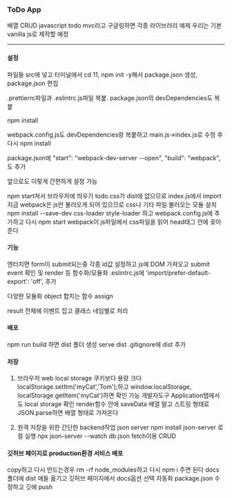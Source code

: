 ### ToDo App

배열 CRUD
javascript todo mvc라고 구글링하면 각종 라이브러리 예제
우리는 기본 vanilla js로 제작할 예정

---

#### 설정

파일들 src에 넣고 터미널에서 cd 11, npm init -y해서 package.json 생성, package.json 편집

.prettierrc파일과 .eslintrc.js파일 복붙. package.json의 devDependencies도 복붙

npm install

webpack.config.js도 devDependencies랑 복붙하고 main.js→index.js로 수정 후 다시 npm install

package.json에
"start": "webpack-dev-server --open",
"build": "webpack",도 추가

앞으로도 이렇게 간편하게 설정 가능

npm start쳐서 브라우저에 띄우기
todo.css가 dist에 없으므로 index.js에서 import
지금 webpack은 js만 불러오게 되어 있으므로 css나 기타 파일 불러오는 모듈 설치 npm install --save-dev css-loader style-loader 하고 webpack.config.js에 추가하고 다시 npm start
webpack이 js파일에서 css파일을 읽어 head태그 안에 꽂아준다

#### 기능

엔터치면 form이 submit되는중
각종 id값 설정하고 js에 DOM 가져오고
submit event 확인 및 render 등 함수화/모듈화
.eslintrc.js에 'import/prefer-default-export': 'off', 추가

다양한 모듈화
object 합치는 함수 assign

result 전체에 이벤트 잡고 클래스 네임별로 처리

#### 배포

npm run build 하면 dist 폴더 생성
serve dist
.gitignore에 dist 추가

#### 저장

1. 브라우저 web local storage 쿠키보다 용량 크다
   localStorage.setItm('myCat','Tom');하고
   window.localStorage, localStorage.getItem('myCat')하면 확인 가능
   개발자도구 Application탭에서도 local storage 확인
   render함수 안에 saveData
   배열 말고 스트링 형태로
   JSON.parse하면 배열 형태로 가져온다

2. 원격 저장을 위한 간단한 backend작업 json server
   npm install json-server
   로컬 실행 npx json-server --watch db.json
   fetch이용 CRUD

#### 깃허브 페이지로 production환경 서비스 배포

copy하고 다시 만드는경우 rm -rf node_modules하고 다시 npm i 주면 된다
docs폴더에 dist 애들 옮기고 깃허브 페이지에서 docs옵션 선택
자동화 package.json 수정하고 깃에 push
